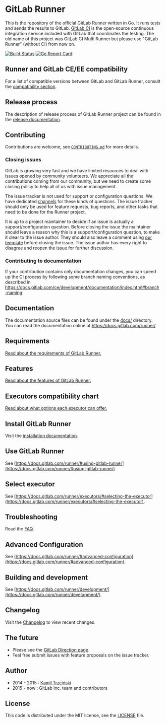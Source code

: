 # GitLab Runner

This is the repository of the official GitLab Runner written in Go.
It runs tests and sends the results to GitLab.
[GitLab CI](https://about.gitlab.com/gitlab-ci) is the open-source
continuous integration service included with GitLab that coordinates the testing.
The old name of this project was GitLab CI Multi Runner but please use "GitLab Runner" (without CI) from now on.

[![Build Status](https://gitlab.com/gitlab-org/gitlab-runner/badges/master/build.svg)](https://gitlab.com/gitlab-org/gitlab-runner/commits/master)
[![Go Report Card](https://goreportcard.com/badge/gitlab.com/gitlab-org/gitlab-runner)](https://goreportcard.com/report/gitlab.com/gitlab-org/gitlab-runner)

## Runner and GitLab CE/EE compatibility

For a list of compatible versions between GitLab and GitLab Runner, consult
the [compatibility section](https://docs.gitlab.com/runner/#compatibility-with-gitlab-versions).

## Release process

The description of release process of GitLab Runner project can be found in the [release documentation](docs/release_process/README.md).

## Contributing

Contributions are welcome, see [`CONTRIBUTING.md`](CONTRIBUTING.md) for more details.

### Closing issues

GitLab is growing very fast and we have limited resources to deal with
issues opened by community volunteers. We appreciate all the
contributions coming from our community, but we need to create some
closing policy to help all of us with issue management.

The issue tracker is not used for support or configuration questions. We
have dedicated [channels](https://about.gitlab.com/support/) for these
kinds of questions. The issue tracker should only be used for feature
requests, bug reports, and other tasks that need to be done for the
Runner project.

It is up to a project maintainer to decide if an issue is actually a
support/configuration question. Before closing the issue the maintainer
should leave a reason why this is a support/configuration question, to make
it clear to the issue author. They should also leave a comment using
[our template](https://gitlab.com/gitlab-org/gitlab-runner/blob/master/PROCESS.md#support-requests-and-configuration-questions)
before closing the issue. The issue author has every right to disagree and
reopen the issue for further discussion.

### Contributing to documentation

If your contribution contains only documentation changes, you can speed up the CI process
by following some branch naming conventions, as described in <https://docs.gitlab.com/ce/development/documentation/index.html#branch-naming>

## Documentation

The documentation source files can be found under the [docs/](docs/) directory. You can
read the documentation online at <https://docs.gitlab.com/runner/>.

## Requirements

[Read about the requirements of GitLab Runner.](https://docs.gitlab.com/runner/#requirements)

## Features

[Read about the features of GitLab Runner.](https://docs.gitlab.com/runner/#features)

## Executors compatibility chart

[Read about what options each executor can offer.](https://docs.gitlab.com/runner/executors/#compatibility-chart)

## Install GitLab Runner

Visit the [installation documentation](https://docs.gitlab.com/runner/install/).

## Use GitLab Runner

See [https://docs.gitlab.com/runner/#using-gitlab-runner](https://docs.gitlab.com/runner/#using-gitlab-runner).

## Select executor

See [https://docs.gitlab.com/runner/executors/#selecting-the-executor](https://docs.gitlab.com/runner/executors/#selecting-the-executor).

## Troubleshooting

Read the [FAQ](https://docs.gitlab.com/runner/faq/).

## Advanced Configuration

See [https://docs.gitlab.com/runner/#advanced-configuration](https://docs.gitlab.com/runner/#advanced-configuration).

## Building and development

See [https://docs.gitlab.com/runner/development/](https://docs.gitlab.com/runner/development/).

## Changelog

Visit the [Changelog](CHANGELOG.md) to view recent changes.

## The future

- Please see the [GitLab Direction page](https://about.gitlab.com/direction/).
- Feel free submit issues with feature proposals on the issue tracker.

## Author

- 2014 - 2015   : [Kamil Trzciński](mailto:ayufan@ayufan.eu)
- 2015 - now    : GitLab Inc. team and contributors

## License

This code is distributed under the MIT license, see the [LICENSE](LICENSE) file.

